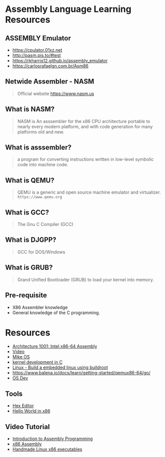 # Assembly Language Learning Resources

## ASSEMBLY Emulator
* https://cpulator.01xz.net
* http://pasm.pis.to/#test
* https://rkharris12.github.io/assembly_emulator
* https://carlosrafaelgn.com.br/Asm86

## Netwide Assembler - NASM
> Official website https://www.nasm.us

## What is NASM?
> NASM is An asssembler for the x86 CPU architecture portable to nearly every modern platform, and with code generation for many platforms old and new.

## What is asssembler?
> a program for converting instructions written in low-level symbolic code into machine code.

## What is QEMU?
> QEMU is a generic and open source machine emulator and virtualizer.
> `https://www.qemu.org`

## What is GCC?
> The Gnu C Compiler (GCC) 

## What is DJGPP?
> GCC for DOS/Windows


## What is GRUB?
> Grand Unified Bootloader (GRUB) to load your kernel into memory.

## Pre-requisite
* X86 Assembler knowledge
* General knowledge of the C programming.


# Resources
* [Architecture 1001: Intel x86-64 Assembly](https://www.youtube.com/playlist?list=PLUFkSN0XLZ-m9B0DhHjkXd8foIMuZO1Gd)
* [Video](https://www.youtube.com/watch?v=6MJUGVFAXKg)
* [Mike OS](http://mikeos.sourceforge.net/)
* [kernel development in C](http://www.osdever.net/bkerndev/Docs/intro.htm)
* [Linux - Build a embedded linux using buildroot](https://www.youtube.com/watch?v=ysoi0bn66oM)
* https://www.balena.io/docs/learn/getting-started/qemux86-64/go/
* [OS Dev](https://www.youtube.com/playlist?list=PLxN4E629pPnKKqYsNVXpmCza8l0Jb6l8-)

## Tools
* [Hex Editor](https://mh-nexus.de/en/hxd)
* [Hello World in x86](https://www.youtube.com/watch?v=aPHAxFAwC7g)


## Video Tutorial
* [Introduction to Assembly Programming](https://www.youtube.com/watch?v=in-UY_EyI14&list=PL2EF13wm-hWAlQe87UB2HV0SVhBXFpXbn)
* [x86 Assembly](https://www.youtube.com/playlist?list=PL0fxbw07Gos3AogW69p1n1gIDHaOazxL9)
* [Handmade Linux x86 executables](https://www.youtube.com/playlist?list=PLZCIHSjpQ12woLj0sjsnqDH8yVuXwTy3p)
